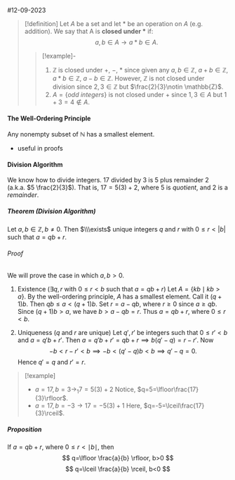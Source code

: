#12-09-2023

>[!definition]
>Let $A$ be a set and let $*$ be an operation on $A$ (e.g. addition). We say that A is **closed under $*$** if:
>$$a,b\in A\to a*b\in A.$$
>>[!example]-
>>1. $\mathbb{Z}$ is closed under $+$, $-$, $*$ since given any $a,b\in\mathbb{Z}$, $a+b\in \mathbb{Z}$, $a*b\in \mathbb{Z}$, $a-b\in \mathbb{Z}$. However, $\mathbb{Z}$ is not closed under division since $2,3\in \mathbb{Z}$ but $\frac{2}{3}\notin \mathbb{Z}$.
>>2. $A=\{odd\ integers\}$ is not closed under $+$ since $1,3\in A$ but $1+3=4\notin A$.
#### The Well-Ordering Principle
Any nonempty subset of $\mathbb{N}$ has a smallest element.
- useful in proofs

#### Division Algorithm
We know how to divide integers.
$17$ divided by $3$ is $5$ plus remainder $2$ (a.k.a. $5 \frac{2}{3}$).
That is, $17=5(3)+2$, where $5$ is *quotient*, and 2 is a *remainder*.

##### Theorem (Division Algorithm)
Let $a,b\in \mathbb{Z}, b\neq 0$. Then $\\\exists$ unique integers $q$ and $r$ with $0\leq r<|b|$ such that $a=qb+r$.
###### Proof
We will prove the case in which $a,b>0$.

1. Existence ($\exists q,r$ with $0\leq r<b$ such that $a=qb+r$)
Let $A=\{kb\mid kb>a\}$.  By the well-ordering principle, $A$ has a smallest element. Call it $(q+1)b$.
Then $qb\leq a<(q+1)b$.
Set $r=a-qb$, where $r\geq 0$ since $a\geq qb$.
Since $(q+1)b>a$, we have $b>a-qb=r$.
Thus $a=qb+r$, where $0\leq r<b$.

2. Uniqueness ($q$ and $r$ are unique)
Let $q',r'$ be integers such that $0\leq r'<b$ and $a=q'b+r'$.
Then $a=q'b+r'=qb+r\implies b(q'-q)=r-r'$.
Now $$
-b<r-r'<b\implies-b<(q'-q)b<b\implies q'-q=0.
$$
Hence $q'=q$ and $r'=r$.

>[!example]
>- $a=17, b=3\to_{1}7=5(3)+2$
>Notice, $q=5=\lfloor\frac{17}{3}\rfloor$.
>- $a=17, b=-3\to17=-5(3)+1$
>Here, $q=-5=\lceil\frac{17}{3}\rceil$.

##### Proposition
If $a=qb+r$, where $0\leq r<\mid b\mid$, then $$
q=\lfloor \frac{a}{b} \rfloor, b>0
$$$$
q=\lceil \frac{a}{b} \rceil, b<0
$$